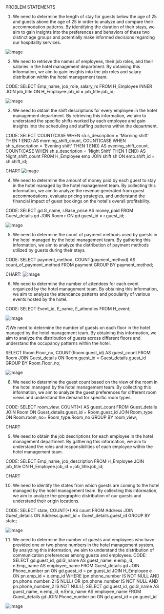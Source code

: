 
PROBLEM STATEMENTS


1) We need to determine the length of stay for guests below the age of 25 and guests above the age of 25 in order to analyze and compare their accommodation patterns.
By identifying the duration of their stays, 
we aim to gain insights into the preferences and behaviors of these two distinct age groups and potentially make informed decisions regarding our hospitality services.






![image](https://github.com/Unsteadyme/MBA-BDM/assets/125996860/5b0be966-4c6b-42c3-b22f-becf7c4efc9e)










2) We need to retrieve the names of employees,
their job roles, and their salaries in the hotel management department. 
By obtaining this information, we aim to gain insights into the job roles and salary distribution within the hotel management team.

CODE:
SELECT Emp_name, job_role, salary_rs
FROM H_Employee
INNER JOIN job_title
ON H_Employee.job_id = job_title.job_id;



![image](https://github.com/Unsteadyme/MBA-BDM/assets/125997577/06f2a34e-0c49-4a2e-a67d-555d5fe00807)




3) We need to obtain the shift descriptions for every employee in the hotel management department.
By retrieving this information, we aim to understand the specific shifts worked by each employee and gain insights into the scheduling and staffing patterns within the department.

CODE:
SELECT
    COUNT(CASE WHEN sh.s_description = 'Morning shift' THEN 1 END) AS morning_shift_count,
    COUNT(CASE WHEN sh.s_description = 'Evening shift' THEN 1 END) AS evening_shift_count,
    COUNT(CASE WHEN sh.s_description = 'Night Shift' THEN 1 END) AS Night_shift_count
FROM
    H_Employee emp
JOIN
    shift sh ON emp.shift_id = sh.shift_id;



CHART
![image](https://github.com/Unsteadyme/MBA-BDM/assets/125997577/a6376862-25a4-4e34-987d-29c85872e335)


4) We need to determine the amount of money paid by each guest to stay in the hotel managed by the hotel management team. 
By collecting this information, we aim to analyze the revenue generated from guest accommodations, evaluate pricing strategies, 
and understand the financial impact of guest bookings on the hotel's overall profitability. 

CODE:
SELECT
    gd.G_name,
    r.Base_price AS money_paid
FROM
    Guest_details gd
JOIN
    Room r ON gd.guest_id = r.guest_id;





![image](https://github.com/Unsteadyme/MBA-BDM/assets/125997577/29d7b1a0-07cb-4812-b7db-b8d268c7161b)






5) We need to determine the count of payment methods used by guests in the hotel managed by the hotel management team. 
By gathering this information, we aim to analyze the distribution of payment methods utilized by guests during their stays.


CODE:
SELECT payment_method, COUNT(payment_method) AS count_of_payment_method
FROM payment
GROUP BY payment_method;



CHART: ![image](https://github.com/Unsteadyme/MBA-BDM/assets/125996860/2a674d0f-8ceb-4c55-bada-6c4571512d41)




6) We need to determine the number of attendees for each event organized by the hotel management team. 
By obtaining this information, we aim to analyze the attendance patterns and popularity of various events hosted by the hotel. 



CODE:
SELECT Event_id, E_name, E_attendies
FROM H_event;



![image](https://github.com/Unsteadyme/MBA-BDM/assets/125996860/c0ec2f5a-258e-4a72-9da2-3d31587e3bd2)


7)We need to determine the number of guests on each floor in the hotel managed by the hotel management team. 
By obtaining this information, we aim to analyze the distribution of guests across different floors and understand the occupancy patterns within the hotel.

SELECT
  Room.Floor_no,
  COUNT(Room.guest_id) AS guest_count
FROM
  Room
JOIN
  Guest_details ON Room.guest_id = Guest_details.guest_id
GROUP BY
  Room.Floor_no;







![image](https://github.com/Unsteadyme/MBA-BDM/assets/125996860/897aa24e-75c1-457d-a3b8-cd8e4a842e01)





8) We need to determine the guest count based on the view of the room in the hotel managed by the hotel management team.
By collecting this information, we aim to analyze the guest preferences for different room views and understand the demand for specific room types.



CODE:
SELECT room_view, COUNT(*) AS guest_count
FROM Guest_details
JOIN Room ON Guest_details.guest_id = Room.guest_id
JOIN Room_type ON Room.room_no= Room_type.Room_no
GROUP BY room_view;




CHART


9) We need to obtain the job descriptions for each employee in the hotel management department. 
By gathering this information, we aim to understand the roles and responsibilities of each employee within the hotel management team.


CODE:
SELECT Emp_name, job_description
FROM H_Employee
JOIN job_title ON H_Employee.job_id = job_title.job_id;



CHART



10) We need to identify the states from which guests are coming to the hotel managed by the hotel management team. 
By collecting this information, we aim to analyze the geographic distribution of our guests and understand their origin locations.


CODE:
SELECT state, COUNT(*) AS count
FROM Address
JOIN Guest_details ON Address.guest_id = Guest_details.guest_id
GROUP BY state;


![image](https://github.com/Unsteadyme/MBA-BDM/assets/125997577/7c529616-05f5-465b-a362-442a18c03471)


11) We need to determine the number of guests and employees who have provided one or two phone numbers in the hotel management system.
By analyzing this information, we aim to understand the distribution of communication preferences among guests and employees. 
CODE:
SELECT gd.guest_id, gd.G_name AS guest_name, e.emp_id, e.Emp_name AS employee_name
FROM Guest_details gd
JOIN Phone_number pn ON gd.guest_id = pn.guest_id
JOIN H_Employee e ON pn.emp_id = e.emp_id
WHERE (pn.phone_number IS NOT NULL AND pn.phone_number_2 IS NULL)
   OR (pn.phone_number  IS NOT NULL AND pn.phone_number_2 IS NOT NULL);
SELECT gd.guest_id, gd.G_name AS guest_name, e.emp_id, e.Emp_name AS employee_name
FROM Guest_details gd
JOIN Phone_number pn ON gd.guest_id = pn.guest_id



![image](https://github.com/Unsteadyme/MBA-BDM/assets/125997577/bf006353-1972-4bcd-8e54-bb6194567606)





